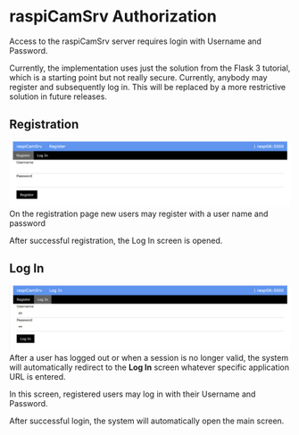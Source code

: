 # raspiCamSrv Authorization

Access to the raspiCamSrv server requires login with Username and Password.

Currently, the implementation uses just the solution from the Flask 3 tutorial, which is a starting point but not really secure.
Currently, anybody may register and subsequently log in. This will be replaced by a more restrictive solution in future releases.

## Registration
![Registration](img/Register.jpg)
On the registration page new users may register with a user name and password

After successful registration, the Log In screen is opened.

## Log In
![Log In](img/Login.jpg)
After a user has logged out or when a session is no longer valid, the system will automatically redirect to the **Log In** screen whatever specific application URL is entered.

In this screen, registered users may log in with their Username and Password.

After successful login, the system will automatically open the main screen.